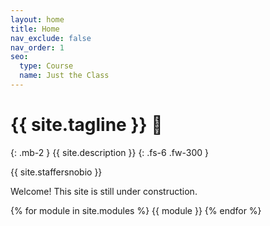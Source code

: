 ```yaml
---
layout: home
title: Home
nav_exclude: false
nav_order: 1
seo:
  type: Course
  name: Just the Class
---
```


# {{ site.tagline }} 🧠
{: .mb-2 }
{{ site.description }}
{: .fs-6 .fw-300 }

{{ site.staffersnobio }}

<!-- [Lecture Recordings](https://podcast.ucsd.edu/watch/fa21/dsc40a_a00){: .btn .btn-blue } [Assignment Solutions](https://campuswire.com/c/GF82D3B2E/feed/73){: .btn .btn-purple }-->

Welcome! This site is still under construction.

{% for module in site.modules %}
{{ module }}
{% endfor %}
